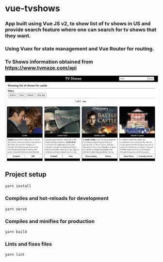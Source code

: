 # vue-tvshows

### App built using Vue JS v2, to show list of tv shows in US and provide search feature where one can search for tv shows that they want.
### Using Vuex for state management and Vue Router for routing.
### Tv Shows information obtained from https://www.tvmaze.com/api


![alt App Preview](https://github.com/LalithPrasaddl/vue-tvshows/blob/master/src/images/app_view.png?raw=true)


## Project setup
```
yarn install
```

### Compiles and hot-reloads for development
```
yarn serve
```

### Compiles and minifies for production
```
yarn build
```

### Lints and fixes files
```
yarn lint
```
